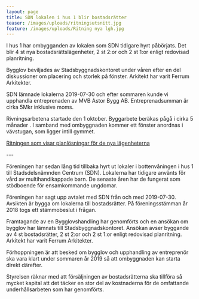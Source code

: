 ```yaml
---
layout: page
title: SDN lokalen i hus 1 blir bostadsrätter
teaser: /images/uploads/ritningsutsnitt.jpg
feature: /images/uploads/Ritning nya lgh.jpg
---
```

I hus 1 har ombygganden av lokalen som SDN tidigare hyrt påbörjats. Det blir 4 st nya bostadsrättslägenheter, 2 st 2:or
 och 2 st 1:or enligt redovisad planritning. 

Bygglov beviljades av Stadsbyggnadskontoret under våren efter en del
 diskussioner om placering och storlek på fönster.
 Arkitekt har varit Ferrum Arkitekter.


SDN lämnade lokalerna 2019-07-30 och efter sommaren kunde vi upphandla
 entreprenaden av MVB Astor Bygg AB. Entreprenadsumman är cirka 5Mkr
 inklusive moms.

Rivningsarbetena startade den 1 oktober. Byggarbete beräkas pågå i cirka 5 månader. 
I samband med ombyggnaden kommer ett fönster anordnas i vävstugan, som ligger 
intill gymmet. 

[Ritningen som visar planlösningar för de nya lägenheterna](/images/uploads/Ritning.pdf)

\---

Föreningen har sedan lång tid tillbaka hyrt ut lokaler i bottenvåningen i hus 1 till Stadsdelsnämnden Centrum (SDN). Lokalerna har tidigare använts för vård av multihandikappade barn. De senaste åren har de fungerat som stödboende för ensamkommande ungdomar.

Föreningen har sagt upp avtalet med SDN från och med 2019-07-30. Avsikten är bygga om lokalerna till bostadsrätter. På föreningsstämman år 2018 togs ett stämmobeslut i frågan.

Framtagande av en Bygglovshandling har genomförts och en ansökan om bygglov har lämnats till Stadsbyggnadskontoret. Ansökan avser byggande av 4 st bostadsrätter, 2 st 2:or och 2 st 1:or enligt redovisad planritning. Arkitekt har varit Ferrum Arkitekter.

Förhoppningen är att besked om bygglov och upphandling av entreprenör ska vara klart under sommaren år 2019 så att ombyggnaden kan starta direkt därefter.

Styrelsen räknar med att försäljningen av bostadsrätterna ska tillföra så mycket kapital att det täcker en stor del av kostnaderna för de omfattande underhållsarbeten som har genomförts.
